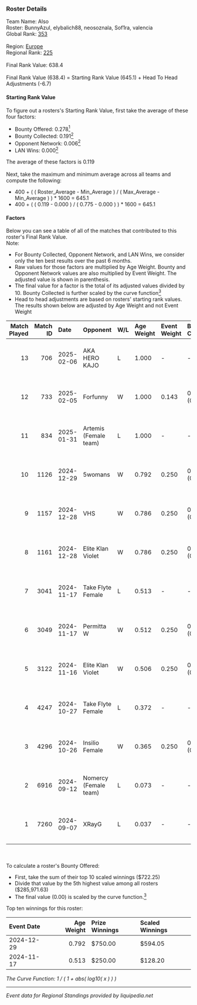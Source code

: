 ### Roster Details<br />
Team Name: Also<br />
Roster: BunnyAzul, elybalich88, neosoznala, Sof1ra, valencia<br />
Global Rank: [353](../../standings_global_2025_02_28.md)<br />
<br />
Region: [Europe]( ../../standings_europe_2025_02_28.md)<br />
Regional Rank: [225]( ../../standings_europe_2025_02_28.md)<br />
<br />
Final Rank Value:  638.4<br />
<br />
Final Rank Value (638.4) = Starting Rank Value (645.1) + Head To Head Adjustments (-6.7)<br />

#### Starting Rank Value<br />
To figure out a rosters's Starting Rank Value, first take the average of these four factors:<br />
- Bounty Offered: 0.278[<sup>1</sup>](#table2)
- Bounty Collected: 0.191[<sup>2</sup>](#table1)
- Opponent Network: 0.006[<sup>2</sup>](#table1)
- LAN Wins: 0.000[<sup>2</sup>](#table1)

The average of these factors is 0.119<br />
<br />
Next, take the maximum and minimum average across all teams and compute the following:<br />
- 400 + ( ( Roster_Average - Min_Average ) / ( Max_Average - Min_Average ) ) * 1600 = 645.1
- 400 + ( ( 0.119 - 0.000 ) / ( 0.775 - 0.000 ) ) * 1600 = 645.1


#### Factors<br />
Below you can see a table of all of the matches that contributed to this roster's Final Rank Value.<br />
Note:<br />

- For Bounty Collected, Opponent Network, and LAN Wins, we consider only the ten best results over the past 6 months.
- Raw values for those factors are multiplied by Age Weight. Bounty and Opponent Network values are also multiplied by Event Weight. The adjusted value is shown in parenthesis.
- The final value for a factor is the total of its adjusted values divided by 10. Bounty Collected is further scaled by the curve function[<sup>3</sup>](#curveFunction)
- Head to head adjustments are based on rosters' starting rank values. The results shown below are adjusted by Age Weight and not Event Weight
<span id="table1"></span><br />


| Match Played | Match ID | Date       | Opponent              | W/L | Age Weight | Event Weight | Bounty Collected | Opponent Network | LAN Wins  | H2H Adj. | Roster                                                  |
| -: | -: | :- | :- | :- | :- | :- | :- | :- | :- | -: | :- |
|           13 |      706 | 2025-02-06 | AKA HERO KAJO         | L   | 1.000      | -            | -                | -                | -         |   -11.48 | BunnyAzul, elybalich88, neosoznala, Sof1ra, valencia    |
|           12 |      733 | 2025-02-05 | Forfunny              | W   | 1.000      | 0.143        | 0.000 (0.000)    | 0.050 (0.007)    | 0 (0.000) |     6.38 | BunnyAzul, elybalich88, neosoznala, Sof1ra, valencia    |
|           11 |      834 | 2025-01-31 | Artemis (Female team) | L   | 1.000      | -            | -                | -                | -         |   -21.91 | BunnyAzul, elybalich88, miu_u, neosoznala, valencia     |
|           10 |     1126 | 2024-12-29 | 5womans               | W   | 0.792      | 0.250        | 0.001 (0.000)    | 0.078 (0.015)    | 0 (0.000) |     8.34 | BunnyAzul, kaRRRolina, neosoznala, Sof1ra, valencia     |
|            9 |     1157 | 2024-12-28 | VHS                   | W   | 0.786      | 0.250        | 0.000 (0.000)    | 0.039 (0.008)    | 0 (0.000) |     4.96 | BunnyAzul, kaRRRolina, neosoznala, Sof1ra, valencia     |
|            8 |     1161 | 2024-12-28 | Elite Klan Violet     | W   | 0.786      | 0.250        | 0.000 (0.000)    | 0.002 (0.000)    | 0 (0.000) |     4.49 | BunnyAzul, kaRRRolina, neosoznala, Sof1ra, valencia     |
|            7 |     3041 | 2024-11-17 | Take Flyte Female     | L   | 0.513      | -            | -                | -                | -         |    -6.67 | elybalich88, neosoznala, slabosilnaya, Sof1ra, valencia |
|            6 |     3049 | 2024-11-17 | Permitta W            | W   | 0.512      | 0.250        | 0.003 (0.000)    | 0.185 (0.024)    | 0 (0.000) |     8.01 | elybalich88, neosoznala, slabosilnaya, Sof1ra, valencia |
|            5 |     3122 | 2024-11-16 | Elite Klan Violet     | W   | 0.506      | 0.250        | 0.000 (0.000)    | 0.002 (0.000)    | 0 (0.000) |     3.19 | elybalich88, neosoznala, slabosilnaya, Sof1ra, valencia |
|            4 |     4247 | 2024-10-27 | Take Flyte Female     | L   | 0.372      | -            | -                | -                | -         |    -5.14 | elybalich88, neosoznala, slabosilnaya, Sof1ra, valencia |
|            3 |     4296 | 2024-10-26 | Insilio Female        | W   | 0.365      | 0.250        | 0.000 (0.000)    | 0.008 (0.001)    | 0 (0.000) |     4.86 | elybalich88, neosoznala, slabosilnaya, Sof1ra, valencia |
|            2 |     6916 | 2024-09-12 | Nomercy (Female team) | L   | 0.073      | -            | -                | -                | -         |    -1.04 | elybalich88, Runella, slabosilnaya, Sof1ra, valencia    |
|            1 |     7260 | 2024-09-07 | XRayG                 | L   | 0.037      | -            | -                | -                | -         |    -0.65 | elybalich88, Runella, slabosilnaya, Sof1ra, valencia    |

<br />
<span id="table2"></span><br />
To calculate a roster's Bounty Offered:<br />

- First, take the sum of their top 10 scaled winnings ($722.25)
- Divide that value by the 5th highest value among all rosters ($285,971.63)
- The final value (0.00) is scaled by the curve function.[<sup>3</sup>](#curveFunction)

Top ten winnings for this roster:<br />

| Event Date | Age Weight | Prize Winnings | Scaled Winnings |
| :- | -: | :- | :- |
| 2024-12-29 |      0.792 | $750.00        | $594.05         |
| 2024-11-17 |      0.513 | $250.00        | $128.20         |


<span id="curveFunction"></span>_The Curve Function: 1 / ( 1 + abs( log10( x ) ) )_<br />

---
_Event data for Regional Standings provided by liquipedia.net_<br />
